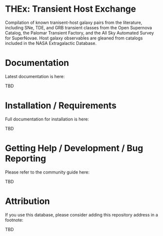THEx: Transient Host Exchange
=============================

Compilation of known tranisent-host galaxy pairs from the literature, including SNe, TDE, and GRB transient classes from the Open Supernova Catalog, the Palomar Transient Factory, and the All Sky Automated Survey for SuperNovae.  Host galaxy observables are gleaned from catalogs included in the NASA Extragalactic Database.

Documentation
=============

Latest documentation is here:

TBD

Installation / Requirements
============================

Full documentation for installation is here:

TBD

Getting Help / Development / Bug Reporting
==========================================

Please refer to the community guide here:

TBD

Attribution
===========

If you use this database, please consider adding this repository address in a footnote:

TBD
